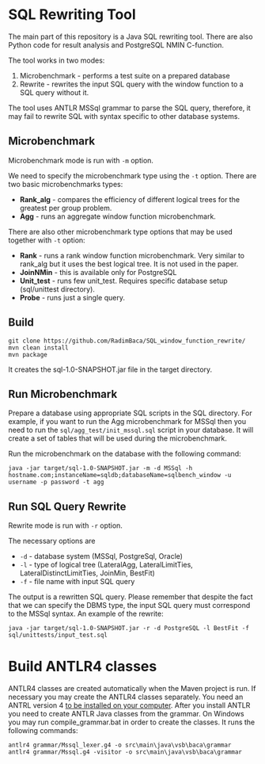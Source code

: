 # SQL Rewriting Tool

The main part of this repository is a Java SQL rewriting tool. There are also Python code for result analysis and PostgreSQL NMIN C-function. 

The tool works in two modes:
1. Microbenchmark - performs a test suite on a prepared database
2. Rewrite - rewrites the input SQL query with the window function to a SQL query without it.

The tool uses ANTLR MSSql grammar to parse the SQL query, therefore, it may fail to rewrite SQL with syntax specific to other database systems.

## Microbenchmark

Microbenchmark mode is run with `-m` option.

We need to specify the microbenchmark type using the `-t` option. There are two basic microbenchmarks types:
- **Rank_alg** - compares the efficiency of different logical trees for the greatest per group problem.
- **Agg** - runs an aggregate window function microbenchmark.

There are also other microbenchmark type options that may be used together with `-t` option:
- **Rank** - runs a rank window function microbenchmark. Very similar to rank_alg but it uses the best logical tree. It is not used in the paper.
- **JoinNMin** - this is available only for PostgreSQL 
- **Unit_test** - runs few unit_test. Requires specific database setup (sql/unittest directory).
- **Probe** - runs just a single query.


## Build 

```shell
git clone https://github.com/RadimBaca/SQL_window_function_rewrite/
mvn clean install
mvn package
```

It creates the sql-1.0-SNAPSHOT.jar file in the target directory.

## Run Microbenchmark

Prepare a database using appropriate SQL scripts in the SQL directory. For example, if you want to run the Agg microbenchmark for MSSql then you need to run the `sql/agg_test/init_mssql.sql` script in your database. It will create a set of tables that will be used during the microbenchmark.

Run the microbenchmark on the database with the following command:

```shell
java -jar target/sql-1.0-SNAPSHOT.jar -m -d MSSql -h hostname.com;instanceName=sqldb;databaseName=sqlbench_window -u username -p password -t agg
```

## Run SQL Query Rewrite

Rewrite mode is run with `-r` option.

The necessary options are 
- `-d` - database system (MSSql, PostgreSql, Oracle)
- `-l` - type of logical tree (LateralAgg, LateralLimitTies, LateralDistinctLimitTies, JoinMin, BestFit)
- `-f` - file name with input SQL query

The output is a rewritten SQL query. Please remember that despite the fact that we can specify the DBMS type, the input SQL query must correspond to the MSSql syntax. An example of the rewrite:

```shell
java -jar target/sql-1.0-SNAPSHOT.jar -r -d PostgreSQL -l BestFit -f sql/unittests/input_test.sql
```

# Build ANTLR4 classes

ANTLR4 classes are created automatically when the Maven project is run. If necessary you may create the ANTLR4 classes separately.
You need an ANTRL version 4 [to be installed on your computer](https://github.com/antlr/antlr4/blob/master/doc/getting-started.md). 
After you install ANTLR you need to create ANTLR Java classes from the grammar. On Windows you may run compile_grammar.bat in order to create the classes. It runs the following commands:

```shell
antlr4 grammar/Mssql_lexer.g4 -o src\main\java\vsb\baca\grammar 
antlr4 grammar/Mssql.g4 -visitor -o src\main\java\vsb\baca\grammar
```

